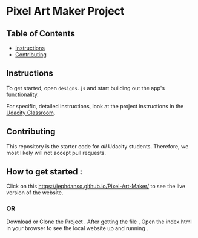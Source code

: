 # Pixel Art Maker Project

## Table of Contents

* [Instructions](#instructions)
* [Contributing](#contributing)

## Instructions

To get started, open `designs.js` and start building out the app's functionality.

For specific, detailed instructions, look at the project instructions in the [Udacity Classroom](https://classroom.udacity.com/me).

## Contributing

This repository is the starter code for _all_ Udacity students. Therefore, we most likely will not accept pull requests.

## How to get started :
Click on this https://jephdanso.github.io/Pixel-Art-Maker/ to see the live version of the website.
### OR
Download or Clone the Project . After getting the file , Open the index.html in your browser to see the local website up and running .
